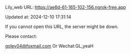 Lily_web URL: https://ae6d-61-165-102-156.ngrok-free.app

Updated at: 2024-12-10 17:31:14

If you cannot open this URL, the server might be down.

Please contact: 

goley04@foxmail.com Or Wechat:GL_yeaH